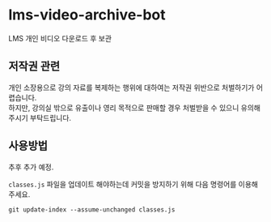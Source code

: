 # lms-video-archive-bot

LMS 개인 비디오 다운로드 후 보관

## 저작권 관련

개인 소장용으로 강의 자료를 복제하는 행위에 대하여는 저작권 위반으로 처벌하기가 어렵습니다.\
하지만, 강의실 밖으로 유출이나 영리 목적으로 판매할 경우 처벌받을 수 있으니 유의해주시기 부탁드립니다.

## 사용방법

추후 추가 예정.

`classes.js` 파일을 업데이트 해야하는데 커밋을 방지하기 위해 다음 명령어를 이용해주세요.

```
git update-index --assume-unchanged classes.js
```
